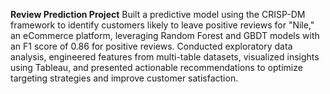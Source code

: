 **Review Prediction Project**
Built a predictive model using the CRISP-DM framework to identify customers likely to leave positive reviews for "Nile,"
an eCommerce platform, leveraging Random Forest and GBDT models with an F1 score of 0.86 for positive reviews.
Conducted exploratory data analysis, engineered features from multi-table datasets, visualized insights using Tableau,
and presented actionable recommendations to optimize targeting strategies and improve customer satisfaction.
